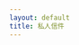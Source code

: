 ```yaml
---
layout: default
title: 私人信件
---
```


<audio id="bgm" loop>
  <source src="/music/background.mp3" type="audio/mpeg">
</audio>

<script>
function checkPassword() {
    var password = prompt("請輸入密碼：");
    var encoded = btoa(password);
    if (encoded === "bXlzZWNyZXQxMjM=") {
        // 顯示內容並播放音樂
        document.getElementById("content").style.display = "block";
        const bgm = document.getElementById("bgm");
        bgm.play().catch(e => console.warn("音樂播放失敗", e));
    } else {
        alert("密碼錯誤");
        window.location.href = "https://google.com";
    }
}
checkPassword();

// 點信件連結後停止音樂
document.addEventListener("DOMContentLoaded", () => {
    const audio = document.getElementById("bgm");
    document.querySelectorAll("a").forEach(link => {
        link.addEventListener("click", () => {
            if (audio) {
                audio.pause();
                audio.currentTime = 0;
            }
        });
    });
});
</script>

<div id="content" style="display:none;">
  ## 私人信件

  這些年，從年輕到年老，寫給妳的，恰好見證了妳的美，也悄悄記錄了我的寂寞……

  ### 信件列表

  <ul>
    {% for post in site.posts %}
      <li>
        <a href="{{ post.url }}">{{ post.title }}</a>
        <small>（{{ post.date | date: "%Y 年 %m 月 %d 日" }}）</small>
      </li>
    {% endfor %}
  </ul>

  <br>
  <p>© 2025 JLCHENA Letters</p>
</div>